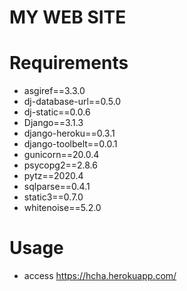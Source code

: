 # MY WEB SITE

# Requirements

* asgiref==3.3.0
* dj-database-url==0.5.0
* dj-static==0.0.6
* Django==3.1.3
* django-heroku==0.3.1
* django-toolbelt==0.0.1
* gunicorn==20.0.4
* psycopg2==2.8.6
* pytz==2020.4
* sqlparse==0.4.1
* static3==0.7.0
* whitenoise==5.2.0

# Usage

* access
https://hcha.herokuapp.com/
